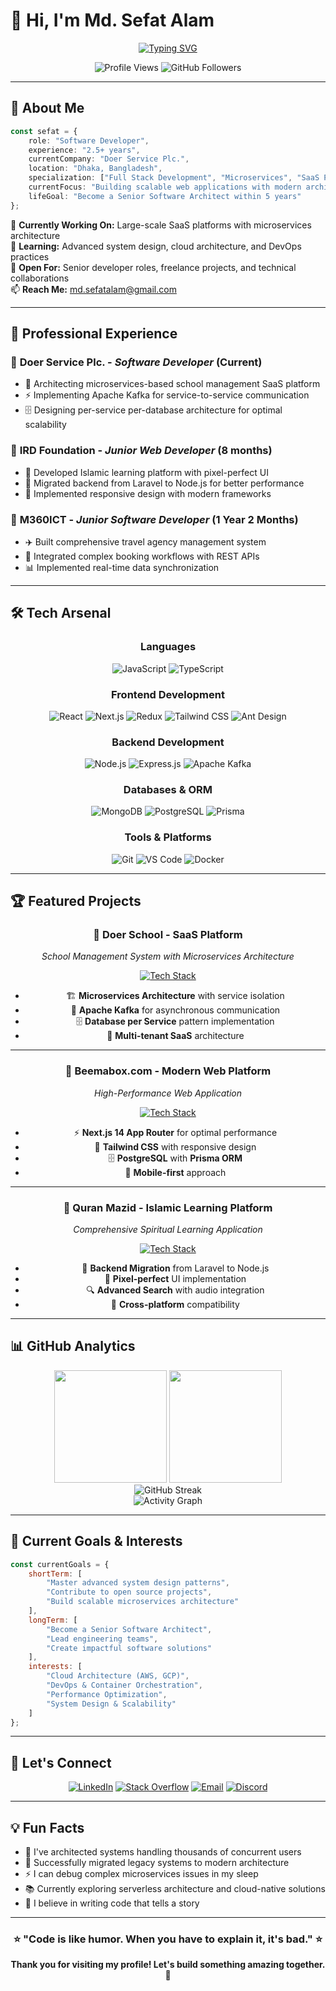# 👋 Hi, I'm Md. Sefat Alam

<div align="center">
  
[![Typing SVG](https://readme-typing-svg.demolab.com?font=Fira+Code&weight=500&size=28&pause=1000&color=2D9EE0&center=true&vCenter=true&width=600&lines=Full+Stack+Developer;MERN+Stack+Specialist;Software+Architect+Learner;Microservices+Enthusiast)](https://git.io/typing-svg)

</div>

<p align="center">
  <img src="https://komarev.com/ghpvc/?username=md-sefat-alam&label=Profile%20views&color=0e75b6&style=for-the-badge" alt="Profile Views" />
  <img src="https://img.shields.io/github/followers/md-sefat-alam?label=Followers&style=for-the-badge&color=2D9EE0" alt="GitHub Followers" />
</p>

---

## 🚀 About Me

```typescript
const sefat = {
    role: "Software Developer",
    experience: "2.5+ years",
    currentCompany: "Doer Service Plc.",
    location: "Dhaka, Bangladesh",
    specialization: ["Full Stack Development", "Microservices", "SaaS Platforms"],
    currentFocus: "Building scalable web applications with modern architecture",
    lifeGoal: "Become a Senior Software Architect within 5 years"
};
```

🔭 **Currently Working On:** Large-scale SaaS platforms with microservices architecture  
🌱 **Learning:** Advanced system design, cloud architecture, and DevOps practices  
💼 **Open For:** Senior developer roles, freelance projects, and technical collaborations  
📫 **Reach Me:** [md.sefatalam@gmail.com](mailto:md.sefatalam@gmail.com)  

---

## 💼 Professional Experience

### 🏢 **Doer Service Plc.** - *Software Developer* (Current)
- 🎯 Architecting microservices-based school management SaaS platform
- ⚡ Implementing Apache Kafka for service-to-service communication
- 🗄️ Designing per-service per-database architecture for optimal scalability

### 🏢 **IRD Foundation** - *Junior Web Developer* (8 months)
- 📱 Developed Islamic learning platform with pixel-perfect UI
- 🔄 Migrated backend from Laravel to Node.js for better performance
- 🎨 Implemented responsive design with modern frameworks

### 🏢 **M360ICT** - *Junior Software Developer* (1 Year 2 Months)
- ✈️ Built comprehensive travel agency management system
- 🔗 Integrated complex booking workflows with REST APIs
- 📊 Implemented real-time data synchronization

---

## 🛠️ Tech Arsenal

<div align="center">

### **Languages**
![JavaScript](https://img.shields.io/badge/JavaScript-F7DF1E?style=for-the-badge&logo=javascript&logoColor=black)
![TypeScript](https://img.shields.io/badge/TypeScript-007ACC?style=for-the-badge&logo=typescript&logoColor=white)

### **Frontend Development**
![React](https://img.shields.io/badge/React-20232A?style=for-the-badge&logo=react&logoColor=61DAFB)
![Next.js](https://img.shields.io/badge/Next.js-000000?style=for-the-badge&logo=nextdotjs&logoColor=white)
![Redux](https://img.shields.io/badge/Redux-593D88?style=for-the-badge&logo=redux&logoColor=white)
![Tailwind CSS](https://img.shields.io/badge/Tailwind_CSS-38B2AC?style=for-the-badge&logo=tailwind-css&logoColor=white)
![Ant Design](https://img.shields.io/badge/Ant%20Design-0170FE?style=for-the-badge&logo=antdesign&logoColor=white)

### **Backend Development**
![Node.js](https://img.shields.io/badge/Node.js-43853D?style=for-the-badge&logo=node.js&logoColor=white)
![Express.js](https://img.shields.io/badge/Express.js-404D59?style=for-the-badge&logo=express&logoColor=white)
![Apache Kafka](https://img.shields.io/badge/Apache%20Kafka-000?style=for-the-badge&logo=apachekafka)

### **Databases & ORM**
![MongoDB](https://img.shields.io/badge/MongoDB-4EA94B?style=for-the-badge&logo=mongodb&logoColor=white)
![PostgreSQL](https://img.shields.io/badge/PostgreSQL-316192?style=for-the-badge&logo=postgresql&logoColor=white)
![Prisma](https://img.shields.io/badge/Prisma-3982CE?style=for-the-badge&logo=Prisma&logoColor=white)

### **Tools & Platforms**
![Git](https://img.shields.io/badge/Git-F05032?style=for-the-badge&logo=git&logoColor=white)
![VS Code](https://img.shields.io/badge/VS%20Code-0078d4?style=for-the-badge&logo=visual%20studio%20code&logoColor=white)
![Docker](https://img.shields.io/badge/Docker-2496ED?style=for-the-badge&logo=docker&logoColor=white)

</div>

---

## 🏆 Featured Projects

<div align="center">

### 🏫 **Doer School - SaaS Platform**
*School Management System with Microservices Architecture*

[![Tech Stack](https://img.shields.io/badge/Tech-Next.js%20|%20Node.js%20|%20PostgreSQL%20|%20Kafka-blue?style=flat-square)](#)

- 🏗️ **Microservices Architecture** with service isolation
- 📨 **Apache Kafka** for asynchronous communication  
- 🗄️ **Database per Service** pattern implementation
- 🔐 **Multi-tenant SaaS** architecture

---

### 🎯 **Beemabox.com - Modern Web Platform**
*High-Performance Web Application*

[![Tech Stack](https://img.shields.io/badge/Tech-Next.js%2014%20|%20Tailwind%20|%20Prisma-green?style=flat-square)](#)

- ⚡ **Next.js 14 App Router** for optimal performance
- 🎨 **Tailwind CSS** with responsive design
- 🗄️ **PostgreSQL** with **Prisma ORM**
- 📱 **Mobile-first** approach

---

### 🕌 **Quran Mazid - Islamic Learning Platform**
*Comprehensive Spiritual Learning Application*

[![Tech Stack](https://img.shields.io/badge/Tech-React%20|%20Node.js%20|%20MongoDB-orange?style=flat-square)](#)

- 🔄 **Backend Migration** from Laravel to Node.js
- 🎯 **Pixel-perfect** UI implementation
- 🔍 **Advanced Search** with audio integration
- 📱 **Cross-platform** compatibility

</div>

---

## 📊 GitHub Analytics

<div align="center">
  <img height="180em" src="https://github-readme-stats.vercel.app/api?username=md-sefat-alam&show_icons=true&theme=tokyonight&include_all_commits=true&count_private=true"/>
  <img height="180em" src="https://github-readme-stats.vercel.app/api/top-langs/?username=md-sefat-alam&layout=compact&langs_count=8&theme=tokyonight"/>
</div>

<div align="center">
  <img src="https://github-readme-streak-stats.herokuapp.com/?user=md-sefat-alam&theme=tokyonight" alt="GitHub Streak"/>
</div>

<div align="center">
  <img src="https://github-readme-activity-graph.vercel.app/graph?username=md-sefat-alam&theme=tokyo-night&hide_border=true" alt="Activity Graph"/>
</div>

---

## 🎯 Current Goals & Interests

```javascript
const currentGoals = {
    shortTerm: [
        "Master advanced system design patterns",
        "Contribute to open source projects",
        "Build scalable microservices architecture"
    ],
    longTerm: [
        "Become a Senior Software Architect",
        "Lead engineering teams",
        "Create impactful software solutions"
    ],
    interests: [
        "Cloud Architecture (AWS, GCP)",
        "DevOps & Container Orchestration",
        "Performance Optimization",
        "System Design & Scalability"
    ]
};
```

---

## 🤝 Let's Connect

<div align="center">

[![LinkedIn](https://img.shields.io/badge/LinkedIn-0077B5?style=for-the-badge&logo=linkedin&logoColor=white)](https://linkedin.com/in/sefatalam)
[![Stack Overflow](https://img.shields.io/badge/Stack_Overflow-FE7A16?style=for-the-badge&logo=stack-overflow&logoColor=white)](https://stackoverflow.com/users/16806193)
[![Email](https://img.shields.io/badge/Email-D14836?style=for-the-badge&logo=gmail&logoColor=white)](mailto:md.sefatalam@gmail.com)
[![Discord](https://img.shields.io/badge/Discord-7289DA?style=for-the-badge&logo=discord&logoColor=white)](https://discord.gg/Sefat%20Alam#9164)

</div>

---

## 💡 Fun Facts

- 🚀 I've architected systems handling thousands of concurrent users
- 🔄 Successfully migrated legacy systems to modern architecture
- ⚡ I can debug complex microservices issues in my sleep
- 📚 Currently exploring serverless architecture and cloud-native solutions
- 🎯 I believe in writing code that tells a story

---

<div align="center">
  
### ⭐ "Code is like humor. When you have to explain it, it's bad." ⭐

**Thank you for visiting my profile! Let's build something amazing together.** 🚀

</div>

